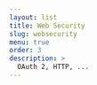 ```yaml
---
layout: list
title: Web Security
slug: websecurity
menu: true
order: 3
description: >
  OAuth 2, HTTP, ...
---
```

